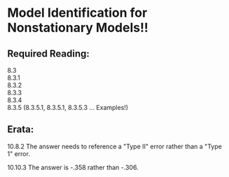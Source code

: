 # Model Identification for Nonstationary Models!!  

## Required Reading:  

8.3  
8.3.1  
8.3.2  
8.3.3  
8.3.4  
8.3.5 (8.3.5.1, 8.3.5.1, 8.3.5.3 ... Examples!)  


## Erata:
10.8.2	The answer needs to reference a "Type II" error rather than a "Type 1" error.  
	
10.10.3	The answer is -.358 rather than -.306.  
